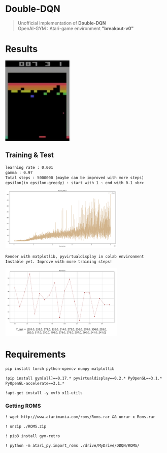# Double-DQN
> Unofficial Implementation of **Double-DQN**
> <br>OpenAI-GYM : Atari-game environment **"breakout-v0"**
# Results
<img src="media/breakout_final_video.gif" width="40%"><br>
## Training & Test
~~~
learning rate : 0.001
gamma : 0.97
Total steps : 5000000 (maybe can be improved with more steps)
epsilon(in epsilon-greedy) : start with 1 ~ end with 0.1 <br>
~~~
<img src="media/training_result.png" width="70%"><br>
~~~
Render with matplotlib, pyvirtualdisplay in colab environment
Instable yet. Improve with more training steps!
~~~
<img src="media/test_result.PNG" width="70%"><br>
# Requirements
~~~
pip install torch python-opencv numpy matplotlib
~~~
~~~
!pip install gym[all]==0.17.* pyvirtualdisplay==0.2.* PyOpenGL==3.1.* PyOpenGL-accelerate==3.1.*
~~~
~~~
!apt-get install -y xvfb x11-utils
~~~
### Getting ROMS
~~~
! wget http://www.atarimania.com/roms/Roms.rar && unrar x Roms.rar
~~~
~~~
! unzip ./ROMS.zip
~~~
~~~
! pip3 install gym-retro
~~~
~~~
! python -m atari_py.import_roms ./drive/MyDrive/DDQN/ROMS/
~~~

